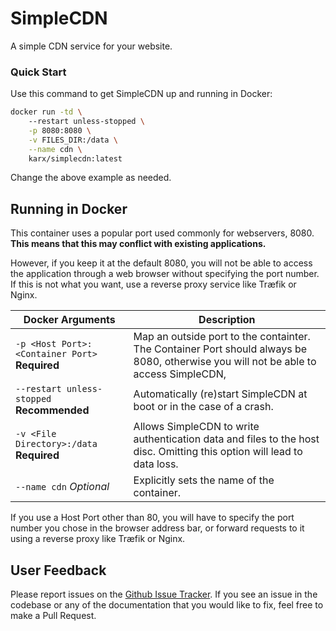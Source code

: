 # SimpleCDN

A simple CDN service for your website.

### Quick Start

Use this command to get SimpleCDN up and running in Docker:

```bash
docker run -td \ 
    --restart unless-stopped \
    -p 8080:8080 \
    -v FILES_DIR:/data \
    --name cdn \
    karx/simplecdn:latest
```

Change the above example as needed.

## Running in Docker

This container uses a popular port used commonly for webservers, 8080. **This means that this may conflict with existing applications.**

However, if you keep it at the default 8080, you will not be able to access the application through a web browser without specifying the port number.
If this is not what you want, use a reverse proxy service like Træfik or Nginx.

| Docker Arguments | Description |
| ---------------- | ----------- |
| `-p <Host Port>:<Container Port>` **Required** | Map an outside port to the containter. The Container Port should always be 8080, otherwise you will not be able to access SimpleCDN,
| `--restart unless-stopped` **Recommended** | Automatically (re)start SimpleCDN at boot or in the case of a crash.
| `-v <File Directory>:/data` **Required** | Allows SimpleCDN to write authentication data and files to the host disc. Omitting this option will lead to data loss.
| `--name cdn` *Optional* | Explicitly sets the name of the container.

If you use a Host Port other than 80, you will have to specify the port number you chose in the browser address bar, or forward requests to it using a reverse proxy like Træfik or Nginx.

## User Feedback

Please report issues on the [Github Issue Tracker](https://github.com/karx1/simplecdn). If you see an issue in the codebase or any of the documentation that you would like to fix, feel free to make a Pull Request.